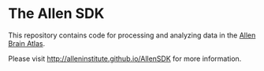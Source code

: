 # The Allen SDK

This repository contains code for processing and analyzing data
in the [Allen Brain Atlas](http://brain-map.org/).

Please visit http://alleninstitute.github.io/AllenSDK for more information.